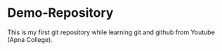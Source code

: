 # Demo-Repository
This is my first git repository while learning git and github from Youtube (Apna College).

